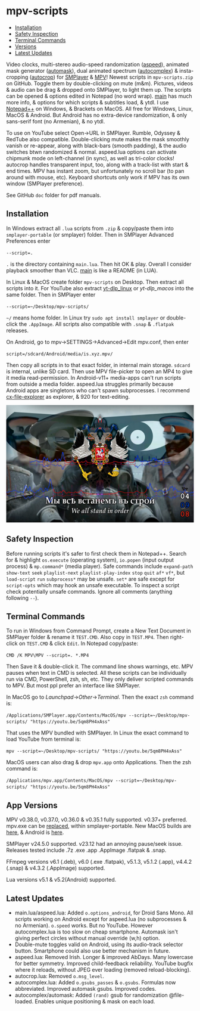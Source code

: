 # mpv-scripts
- [Installation](#installation)
- [Safety Inspection](#safety-inspection)
- [Terminal Commands](#terminal-commands)
- [Versions](#versions)
- [Latest Updates](#latest-updates)

Video clocks, multi-stereo audio-speed randomization ([aspeed](aspeed.lua)), animated mask generator ([automask](automask.lua)), dual animated spectrum ([autocomplex](autocomplex.lua)) & insta-cropping ([autocrop](autocrop.lua)) for [SMPlayer](https://smplayer.info) & [MPV](https://mpv.io)! Newest scripts in `mpv-scripts.zip` on GitHub. Toggle them by double-clicking on mute (m&m). Pictures, videos & audio can be drag & dropped onto SMPlayer, to light them up. The scripts can be opened & options edited in Notepad (no word wrap). [main](main.lua) has much more info, & options for which scripts & subtitles load, & ytdl. I use [Notepad++](https://notepad-plus-plus.org/downloads/) on Windows, & Brackets on MacOS.  All free for Windows, Linux, MacOS & Android. But Android has no extra-device randomization, & only sans-serif font (no Armenian), & no ytdl.

To use on YouTube select Open→URL in SMPlayer. Rumble, Odyssey & RedTube also compatible. Double-clicking mute makes the mask smoothly vanish or re-appear, along with black-bars (smooth padding), & the audio switches btwn randomized & normal. aspeed.lua options can activate chipmunk mode on left-channel (in sync), as well as tri-color clocks! autocrop handles transparent input, too, along with a track-list with start & end times. MPV has instant zoom, but unfortunately no scroll bar (to pan around with mouse, etc). Keyboard shortcuts only work if MPV has its own window (SMPlayer preference).

See GitHub `doc` folder for pdf manuals.

## Installation
In Windows extract all `.lua` scripts from `.zip` & copy/paste them into `smplayer-portable` (or smplayer) folder. Then in SMPlayer Advanced Preferences enter 

`--script=.`

`.` is the directory containing `main.lua`. Then hit OK & play. Overall I consider playback smoother than VLC. [main](main.lua) is like a README (in LUA). 

In Linux & MacOS create folder `mpv-scripts` on Desktop. Then extract all scripts into it. For YouTube also extract [yt-dlp_linux](https://github.com/yt-dlp/yt-dlp/releases) or *yt-dlp_macos* into the same folder. Then in SMPlayer enter

`--script=~/Desktop/mpv-scripts/`

`~/` means home folder. In Linux try `sudo apt install smplayer` or double-click the `.AppImage`. All scripts also compatible with `.snap` & `.flatpak` releases. 

On Android, go to mpv→SETTINGS→Advanced→Edit mpv.conf, then enter

`script=/sdcard/Android/media/is.xyz.mpv/`

Then copy all scripts in to that exact folder, in internal main storage. `sdcard` is internal, unlike SD card.  Then use MPV file-picker to open an MP4 to give it media read-permission. In Android-v11+ media-apps can't run scripts from outside a media folder.  aspeed.lua struggles primarily because Android apps are singletons who can't spawn subprocesses.  I recommend [cx-file-explorer](https://cxfileexplorerapk.net/) as explorer, & 920 for text-editing.  

![alt text](https://github.com/TinosNitso/mpv-scripts/blob/main/SCREENSHOT.JPG)

## Safety Inspection
Before running scripts it's safer to first check them in Notepad++. Search for & highlight `os.execute` (operating system), `io.popen` (input output process) & `mp.command*` (media player). Safe commands include `expand-path` `show-text` `seek` `playlist-next` `playlist-play-index` `stop` `quit` `af*` `vf*`, but `load-script` `run` `subprocess*` may be unsafe. `set*` are safe except for `script-opts` which may hook an unsafe executable. To inspect a script check potentially unsafe commands. Ignore all comments (anything following `--`). 

## Terminal Commands
To run in Windows from Command Prompt, create a New Text Document in SMPlayer folder & rename it `TEST.CMD`. Also copy in `TEST.MP4`. Then right-click on `TEST.CMD` & click `Edit`. In Notepad copy/paste:

`CMD /K MPV\MPV --script=. *.MP4`

Then Save it & double-click it. The command line shows warnings, etc. MPV pauses when text in CMD is selected. All these scripts can be individually run via CMD, PowerShell, zsh, sh, etc. They only deliver scripted commands to MPV. But most ppl prefer an interface like SMPlayer.

In MacOS go to *Launchpad*→*Other*→*Terminal*. Then the exact `zsh` command is:

`/Applications/SMPlayer.app/Contents/MacOS/mpv --script=~/Desktop/mpv-scripts/ "https://youtu.be/5qm8PH4xAss"`

That uses the MPV bundled with SMPlayer. In Linux the exact command to load YouTube from terminal is:

`mpv --script=~/Desktop/mpv-scripts/ "https://youtu.be/5qm8PH4xAss"`

MacOS users can also drag & drop `mpv.app` onto Applications. Then the zsh command is:

`/Applications/mpv.app/Contents/MacOS/mpv --script=~/Desktop/mpv-scripts/ "https://youtu.be/5qm8PH4xAss"` 

## App Versions

MPV v0.38.0, v0.37.0, v0.36.0 & v0.35.1 fully supported. v0.37+ preferred. mpv.exe can be [replaced](https://sourceforge.net/projects/mpv-player-windows/files/release/), within smplayer-portable. New MacOS builds are [here](https://laboratory.stolendata.net/~djinn/mpv_osx/), & Android is [here](https://github.com/mpv-android/mpv-android/releases).

SMPlayer v24.5.0 supported. v23.12 had an annoying pause/seek issue. Releases tested include .7z .exe .app .AppImage .flatpak & .snap.

FFmpeg versions v6.1 (.deb), v6.0 (.exe .flatpak), v5.1.3, v5.1.2 (.app), v4.4.2 (.snap) & v4.3.2 (.AppImage) supported.

Lua versions v5.1 & v5.2(Android) supported.

## Latest Updates
- main.lua/aspeed.lua: Added `o.options_android`, for Droid Sans Mono.  All scripts working on Android except for aspeed.lua (no subprocesses & no Armenian). `o.speed` works.  But no YouTube.  However autocomplex.lua is too slow on cheap smartphone.  Automask isn't giving perfect circles without manual override (w,h) option.
- Double-mute toggles valid on Android, using its audio-track selector button.  Smartphone could also use better mechanism in future.
- aspeed.lua: Removed Irish.  Longer & improved AbDays. Many lowercase for better symmetry.  Improved child-feedback reliability.  YouTube bugfix where it reloads, without JPEG ever loading (removed reload-blocking).
- autocrop.lua: Removed `o.msg_level`.
- autocomplex.lua: Added `o.gsubs_passes` & `o.gsubs`. Formulas now abbreviated.  Improved automask gsubs.  Improved codes.
- autocomplex/automask: Added `(rand)` gsub for randomization @file-loaded.  Enables unique positioning & mask on each load.

